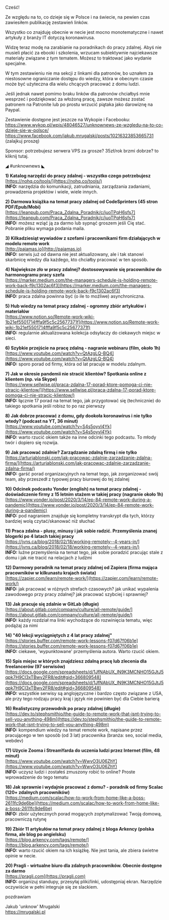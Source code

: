 Cześć!

Ze względu na to, co dzieje się w Polsce i na świecie, na pewien czas zawiesiłem publikację zestawień linków.

Wszystko co znajduję obecnie w necie jest mocno monotematyczne i nawet artykuły z branży IT dotyczą koronawirusa.

Widzę teraz modę na zarabianie na poradnikach do pracy zdalnej. Abyś nie musieli płacić za ebooki i szkolenia, wrzucam subiektywnie najciekawsze materiały związane z tym tematem. Możesz to traktować jako wydanie specjalne.

W tym zestawieniu nie ma sekcji z linkami dla patronów, bo uznałem za niestosowne ograniczanie dostępu do wiedzy, która w obecnym czasie może być użyteczna dla wielu chcących pracować z domu ludzi.

 

Jeśli jednak nawet pomimo braku linków dla patronów chciałbyś mnie wesprzeć i podziękować za włożoną pracę, zawsze możesz zostać patronem na Patronite lub po prostu wrzucić piątaka jako darowiznę na Paypal.

 

Zestawienie dostępne jest jeszcze na Wykopie i Facebooku:
https://www.wykop.pl/wpis/48046527/unknownews-ze-wzgledu-na-to-co-dzieje-sie-w-polsce/
https://www.facebook.com/jakub.mrugalski/posts/10216323853665731 (zalajkuj proszę)
 

Sponsor: potrzebujesz serwera VPS za grosze? 35zł/rok brzmi dobrze? to kliknij tutaj.

 

◢ #unknownews ◣


**1) Katalog narzędzi do pracy zdalnej - wszystko czego potrzebujesz**  
[https://nohq.co/tools/](https://nohq.co/tools/)  
**INFO:** narzędzia do komunikacji, zatrudniania, zarządzania zadaniami, prowadzenia projektów i wiele, wiele innych.  


**2) Darmowa książka na temat pracy zdalnej od CodeSprinters (45 stron PDF/Epub/Mobi)**  
[https://leanpub.com/Praca_Zdalna_Poradnik/c/juoTPqH6sfs7](https://leanpub.com/Praca_Zdalna_Poradnik/c/juoTPqH6sfs7)  
**INFO:** możesz wziąć ją za darmo lub sypnąć groszem jeśli Cię stać. Pobranie pliku wymaga podania maila.  


**3) Kilkadziesiąt wywiadów z szefami i pracownikami firm działających w modelu remote work**  
[http://pajamas.io](http://pajamas.io)  
**INFO:** serwis już od dawna nie jest aktualizowany, ale i tak stanowi skarbnicę wiedzy dla każdego, kto chciałby pracować w ten sposób.  


**4) Największe zło w pracy zdalnej? dostosowywanie się pracowników do harmonogramu pracy szefa**  
[https://marker.medium.com/the-managers-schedule-is-holding-remote-work-back-f9c1302ac6f3](https://marker.medium.com/the-managers-schedule-is-holding-remote-work-back-f9c1302ac6f3)  
**INFO:** praca zdalna powinna być (o ile to możliwe) asynchroniczna.  


**5) Hub wiedzy na temat pracy zdalnej - ogromny zbiór artykułów i materiałów**  
[https://www.notion.so/Remote-work-wiki-1b21ef5501714fffa9f5c5c25677371f](https://www.notion.so/Remote-work-wiki-1b21ef5501714fffa9f5c5c25677371f)  
**INFO:** regularnie aktualizowana kolekcja odsyłaczy do ciekawych miejsc w sieci.  


**6) Szybkie przejście na pracę zdalną - nagranie webinaru (film, około 1h)**  
[https://www.youtube.com/watch?v=QtAzgLQ-BQ4](https://www.youtube.com/watch?v=QtAzgLQ-BQ4)  
**INFO:** sporo porad od firmy, która od lat pracuje w modelu zdalnym.  


**7) Jak w okresie pandemii nie stracić klientów? Spotkania online z klientem (np. via Skype)**  
[https://www.sellwise.pl/praca-zdalna-17-porad-ktore-pomoga-ci-nie-stracic-klientow/](https://www.sellwise.pl/praca-zdalna-17-porad-ktore-pomoga-ci-nie-stracic-klientow/)  
**INFO:** łącznie 17 porad na temat tego, jak przygotować się (technicznie) do takiego spotkania jeśli robisz to po raz pierwszy  


**8) Jak dobrze pracować z domu, gdy dookoła koronawirus i nie tylko wtedy? (podcast na YT, 36 minut)**  
[https://www.youtube.com/watch?v=S4s5oyvl4Yk](https://www.youtube.com/watch?v=S4s5oyvl4Yk)  
**INFO:** warto rzucić okiem także na inne odcinki tego podcastu. To młody twór i dopiero się rozwija.  


**9) Jak pracować zdalnie? Zarządzanie zdalną firmą i nie tylko**  
[https://arturjablonski.com/jak-pracowac-zdalnie-zarzadzanie-zdalna-firma/](https://arturjablonski.com/jak-pracowac-zdalnie-zarzadzanie-zdalna-firma/)  
**INFO:** garść porad organizacyjnych na temat tego, jak zorganizować swój team, aby przeszedł z typowej pracy biurowej do tej zdalnej  


**10) Odcinek podcastu Yonder (english) na temat pracy zdalnej - doświadczenie firmy z 15 letnim stażem w takiej pracy (nagranie około 1h)**  
[https://www.yonder.io/post/2020/3/14/ep-84-remote-work-during-a-pandemic](https://www.yonder.io/post/2020/3/14/ep-84-remote-work-during-a-pandemic)  
**INFO:** pod nagraniem znajduje się kompletny transkrypt dla tych, którzy bardziej wolą czytać/skanować niż słuchać  


**11) Praca zdalna - plusy, minusy i jak sobie radzić. Przemyślenia znanej blogerki po 4 latach takiej pracy**  
[https://jvns.ca/blog/2018/02/18/working-remotely--4-years-in/](https://jvns.ca/blog/2018/02/18/working-remotely--4-years-in/)  
**INFO:** luźne przemyślenia na temat tego, jak sobie poradzić pracując stale z domu i jak nie tracić na relacjach z ludźmi  


**12) Darmowy poradnik na temat pracy zdalnej od Zapiera (firma mająca pracowników w kilkunastu krajach świata)**  
[https://zapier.com/learn/remote-work/](https://zapier.com/learn/remote-work/)  
**INFO:** jak pracować w różnych strefach czasowych? jak unikać wypalenia zawodowego przy pracy zdalnej? jak pracować szybciej i sprawniej?  


**13) Jak pracuje się zdalnie w GitLab (długie)**  
[https://about.gitlab.com/company/culture/all-remote/guide/](https://about.gitlab.com/company/culture/all-remote/guide/)  
**INFO:** każdy rozdział ma linki wychodzące do rozwinięcia tematu, więc podążaj za nimi  


**14) "40 lekcji wyciągniętych z 4 lat pracy zdalnej"**  
[https://stories.buffer.com/remote-work-lessons-f07d67f06b1e](https://stories.buffer.com/remote-work-lessons-f07d67f06b1e)  
**INFO:** ciekawe, 'wypunktowane' przemyślenia autora. Warto rzucić okiem.  


**15) Spis miejsc w których znajdziesz zdalną pracę lub zlecenia dla freelancerów (97 serwisów)**  
[https://docs.google.com/spreadsheets/d/1JfNAbUX_lN9K3MCNHO15GJtJ5qpk7H9Cl3xTBwv2FR8/edit#gid=366809548](https://docs.google.com/spreadsheets/d/1JfNAbUX_lN9K3MCNHO15GJtJ5qpk7H9Cl3xTBwv2FR8/edit#gid=366809548)  
**INFO:** wszystkie serwisy są anglojęzyczne i bardzo często związane z USA, ale przy tego rodzaju pracy kraj i język nie powinien być dla Ciebie barierą  


**16) Realistyczny przewodnik po pracy zdalnej (długie)**  
[https://dev.to/stephsmithio/the-guide-to-remote-work-that-isnt-trying-to-sell-you-anything-498m](https://dev.to/stephsmithio/the-guide-to-remote-work-that-isnt-trying-to-sell-you-anything-498m)  
**INFO:** kompendium wiedzy na temat remote work, napisane przez pracującego w ten sposób (od 3 lat) pracownika (branża: seo, social media, webdev)  


**17) Użycie Zooma i StreamYarda do uczenia ludzi przez Internet (film, 48 minut)**  
[https://www.youtube.com/watch?v=WwyO3U06ZhY](https://www.youtube.com/watch?v=WwyO3U06ZhY)  
**INFO:** uczysz ludzi i zostałeś zmuszony robić to online? Proste wprowadzenie do tego tematu  


**18) Jak sprawnie i wydajnie pracować z domu? - poradnik od firmy Scalac (120+ zdalnych pracowników)**  
[https://medium.com/scalac/how-to-work-from-home-like-a-boss-2611fc9de6be](https://medium.com/scalac/how-to-work-from-home-like-a-boss-2611fc9de6be)  
**INFO:** zbiór użytecznych porad mogących zoptymalizować Twoją domową, pracowniczą rutynę  


**19) Zbiór 11 artykułów na temat pracy zdalnej z bloga Arkency (polska firma, ale blog po angielsku)**  
[https://blog.arkency.com/tags/remote/](https://blog.arkency.com/tags/remote/)  
**INFO:** warto rzucić okiem na ich książkę. Nie jest tania, ale zbiera świetne opinie w necie.  


**20) Pragli - wirtualne biuro dla zdalnych pracowników. Obecnie dostępne za darmo**  
[https://pragli.com](https://pragli.com)  
**INFO:** organizuj standupy, przesyłaj pliki/linki, udostępniaj ekran. Narzędzie oczywiście w pełni integruje się ze slackiem.  


 
pozdrawiam

Jakub 'unknow' Mrugalski  
https://mrugalski.pl